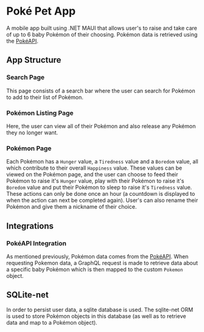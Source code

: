 # Poké Pet App

A mobile app built using .NET MAUI that allows user's to raise and take care of up to 6 baby Pokémon of their choosing. Pokémon data is retrieved using the [PokéAPI](https://pokeapi.co/).

## App Structure

### Search Page

This page consists of a search bar where the user can search for Pokémon to add to their list of Pokémon. 

### Pokémon Listing Page

Here, the user can view all of their Pokémon and also release any Pokémon they no longer want.

### Pokémon Page

Each Pokémon has a `Hunger` value, a `Tiredness` value and a `Boredom` value, all which contribute to their overall `Happiness` value. These values can be viewed on the Pokémon page, and the user can choose to feed their Pokémon to raise it's `Hunger` value, play with their Pokémon to raise it's `Boredom` value and put their Pokémon to sleep to raise it's `Tiredness` value. These actions can only be done once an hour (a countdown is displayed to when the action can next be completed again). User's can also rename their Pokémon and give them a nickname of their choice.

## Integrations

### PokéAPI Integration

As mentioned previously, Pokémon data comes from the [PokéAPI](https://pokeapi.co/). When requesting Pokemon data, a GraphQL request is made to retrieve data about a specific baby Pokémon which is then mapped to the custom `Pokemon` object.

## SQLite-net

In order to persist user data, a sqlite database is used. The sqlite-net ORM is used to store Pokémon objects in this database (as well as to retrieve data and map to a Pokémon object). 